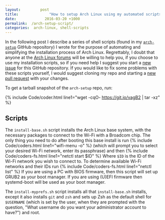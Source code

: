 ```yaml
---
layout:         post
title:              "How to setup Arch Linux using my automated scripts?"
date:             2016-03-20 +1000
permalink:  /arch-setup-script/
categories:  arch-linux, shell-scripts
---
```


In the following post I describe a series of shell scripts (found in my [`arch-setup`](https://github.com/fusion809/arch-setup) GitHub repository) I wrote for the purpose of automating and simplifying the installation process of Arch Linux. Regrettably, I doubt that anyone at the [Arch Linux forums](https://bbs.archlinux.org) will be willing to help you, if you choose to use my installation scripts, so if you need help I suggest you start a [new issue](https://github.com/fusion809/arch-setup/issues/new) for this GitHub repository. If you would like to fix some problems with these scripts yourself, I would suggest cloning my repo and starting a [new pull request](https://github.com/fusion809/arch-setup/pulls) with your changes.

To get a tarball snapshot of the `arch-setup` repo, run:

{% include Code/coder.html line1="wget -cqO- https://git.io/vagB2 | tar -xz" %}

## Scripts
The `install-base.sh` script installs the Arch Linux base system, with the necessary packages to connect to the Wi-Fi with a Broadcom chip. The only thing you need to do after booting this base install is run {% include Code/coders.html line1="wifi-menu -o" %} (which will prompt you to select your desired Wi-Fi network, enter its passphrase) and then {% include Code/coders-fs.html line1="netctl start $ID" %} Where `$ID` is the ID of the Wi-Fi network you wish to connect to. To determine available Wi-Fi networks and their IDs run {% include Code/coders-fs.html line1="netctl list" %} If you are using a PC with BIOS firmware, then this script will set up GRUB2 as your boot manager. If you are using (U)EFI firmware then systemd-boot will be used as your boot manager.

The `install-myprefs.sh` script installs all that `install-base.sh` installs, except it also installs `git` and `zsh` and sets up Zsh as the default shell for `$USERNAME` (which is set by the user, when they are prompted with the question, "What username do you want your administrator account to have?") and root. 
